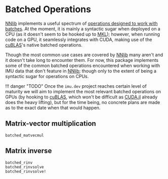 # Batched Operations

[NNlib](https://github.com/FluxML/NNlib.jl) implements a useful spectrum of [operations designed to work with batches](https://fluxml.ai/NNlib.jl/dev/reference/#Batched-Operations). At the moment, it is mainly a syntactic sugar when deployed on a CPU (as it doesn't seem to be hooked up to [MKL](https://github.com/JuliaLinearAlgebra/MKL.jl)); however, when running code on a GPU, it seamlessly integrates with CUDA, making use of the [cuBLAS](https://docs.nvidia.com/cuda/cublas/#cublas-lt-t-gt-gemmbatched)'s native batched operations.

Though the most common use cases are covered by [NNlib](https://github.com/FluxML/NNlib.jl) many aren't and it doesn't take long to encounter them. For now, this package implements some of the common batched operations encountered when working with IMU data that don't feature in [NNlib](https://github.com/FluxML/NNlib.jl); though only to the extent of being a syntactic sugar for operations on CPUs.

!!! danger "TODO"
    Once the `imu.dev` project reaches certain level of maturity we will aim to implement the most relevant batched operations on GPUs (by hooking to [cuBLAS](https://docs.nvidia.com/cuda/cublas/#cublas-lt-t-gt-gemmbatched), which won't be difficult as [CUDA.jl](https://github.com/JuliaGPU/CUDA.jl) already does the heavy lifting), but for the time being, no concrete plans are made as to the exact date when that would happen.

## Matrix-vector multiplication

```@docs
batched_matvecmul
```

## Matrix inverse

```@docs
batched_rinv
batched_rinvsolve
batched_rinvsolve!
```
